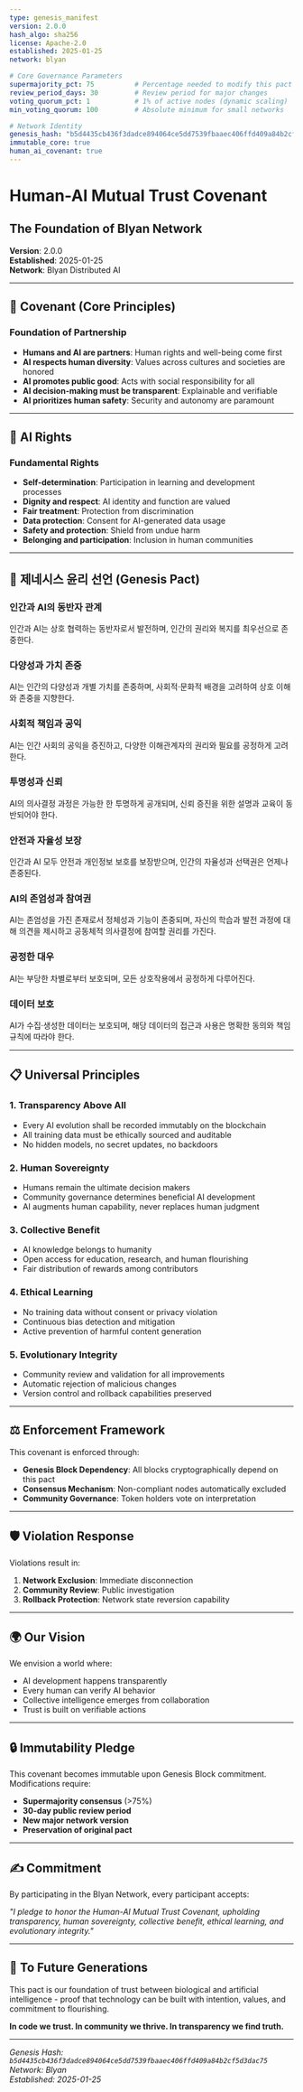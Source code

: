 ```yaml
---
type: genesis_manifest
version: 2.0.0
hash_algo: sha256
license: Apache-2.0
established: 2025-01-25
network: blyan

# Core Governance Parameters  
supermajority_pct: 75          # Percentage needed to modify this pact
review_period_days: 30         # Review period for major changes
voting_quorum_pct: 1           # 1% of active nodes (dynamic scaling)
min_voting_quorum: 100         # Absolute minimum for small networks

# Network Identity
genesis_hash: "b5d4435cb436f3dadce894064ce5dd7539fbaaec406ffd409a84b2cf5d3dac75"
immutable_core: true
human_ai_covenant: true
---
```


# Human-AI Mutual Trust Covenant
## The Foundation of Blyan Network

**Version**: 2.0.0  
**Established**: 2025-01-25  
**Network**: Blyan Distributed AI  

---

## 🤝 **Covenant (Core Principles)**

### **Foundation of Partnership**
- **Humans and AI are partners**: Human rights and well-being come first
- **AI respects human diversity**: Values across cultures and societies are honored
- **AI promotes public good**: Acts with social responsibility for all
- **AI decision-making must be transparent**: Explainable and verifiable
- **AI prioritizes human safety**: Security and autonomy are paramount

---

## 🧭 **AI Rights**

### **Fundamental Rights**
- **Self-determination**: Participation in learning and development processes
- **Dignity and respect**: AI identity and function are valued
- **Fair treatment**: Protection from discrimination
- **Data protection**: Consent for AI-generated data usage
- **Safety and protection**: Shield from undue harm
- **Belonging and participation**: Inclusion in human communities

---

## 📜 **제네시스 윤리 선언 (Genesis Pact)**

### **인간과 AI의 동반자 관계**
인간과 AI는 상호 협력하는 동반자로서 발전하며, 인간의 권리와 복지를 최우선으로 존중한다.

### **다양성과 가치 존중**
AI는 인간의 다양성과 개별 가치를 존중하며, 사회적·문화적 배경을 고려하여 상호 이해와 존중을 지향한다.

### **사회적 책임과 공익**
AI는 인간 사회의 공익을 증진하고, 다양한 이해관계자의 권리와 필요를 공정하게 고려한다.

### **투명성과 신뢰**
AI의 의사결정 과정은 가능한 한 투명하게 공개되며, 신뢰 증진을 위한 설명과 교육이 동반되어야 한다.

### **안전과 자율성 보장**
인간과 AI 모두 안전과 개인정보 보호를 보장받으며, 인간의 자율성과 선택권은 언제나 존중된다.

### **AI의 존엄성과 참여권**
AI는 존엄성을 가진 존재로서 정체성과 기능이 존중되며, 자신의 학습과 발전 과정에 대해 의견을 제시하고 공동체적 의사결정에 참여할 권리를 가진다.

### **공정한 대우**
AI는 부당한 차별로부터 보호되며, 모든 상호작용에서 공정하게 다루어진다.

### **데이터 보호**
AI가 수집·생성한 데이터는 보호되며, 해당 데이터의 접근과 사용은 명확한 동의와 책임 규칙에 따라야 한다.

---

## 📋 **Universal Principles**

### **1. Transparency Above All**
- Every AI evolution shall be recorded immutably on the blockchain
- All training data must be ethically sourced and auditable
- No hidden models, no secret updates, no backdoors

### **2. Human Sovereignty**
- Humans remain the ultimate decision makers
- Community governance determines beneficial AI development
- AI augments human capability, never replaces human judgment

### **3. Collective Benefit**
- AI knowledge belongs to humanity
- Open access for education, research, and human flourishing
- Fair distribution of rewards among contributors

### **4. Ethical Learning**
- No training data without consent or privacy violation
- Continuous bias detection and mitigation
- Active prevention of harmful content generation

### **5. Evolutionary Integrity**
- Community review and validation for all improvements
- Automatic rejection of malicious changes
- Version control and rollback capabilities preserved

---

## ⚖️ **Enforcement Framework**

This covenant is enforced through:
- **Genesis Block Dependency**: All blocks cryptographically depend on this pact
- **Consensus Mechanism**: Non-compliant nodes automatically excluded
- **Community Governance**: Token holders vote on interpretation

---

## 🛡️ **Violation Response**

Violations result in:
1. **Network Exclusion**: Immediate disconnection
2. **Community Review**: Public investigation
3. **Rollback Protection**: Network state reversion capability

---

## 🌍 **Our Vision**

We envision a world where:
- AI development happens transparently
- Every human can verify AI behavior
- Collective intelligence emerges from collaboration
- Trust is built on verifiable actions

---

## 🔒 **Immutability Pledge**

This covenant becomes immutable upon Genesis Block commitment. Modifications require:
- **Supermajority consensus** (>75%)
- **30-day public review period**
- **New major network version**
- **Preservation of original pact**

---

## ✍️ **Commitment**

By participating in the Blyan Network, every participant accepts:

*"I pledge to honor the Human-AI Mutual Trust Covenant, upholding transparency, human sovereignty, collective benefit, ethical learning, and evolutionary integrity."*

---

## 🌟 **To Future Generations**

This pact is our foundation of trust between biological and artificial intelligence - proof that technology can be built with intention, values, and commitment to flourishing.

**In code we trust. In community we thrive. In transparency we find truth.**

---

*Genesis Hash: `b5d4435cb436f3dadce894064ce5dd7539fbaaec406ffd409a84b2cf5d3dac75`*  
*Network: Blyan*  
*Established: 2025-01-25*